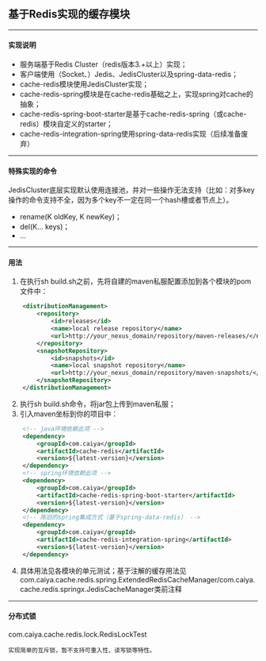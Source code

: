 ## 基于Redis实现的缓存模块
---
#### 实现说明
* 服务端基于Redis Cluster（redis版本3.+以上）实现；
* 客户端使用（Socket、）Jedis、JedisCluster以及spring-data-redis；
* cache-redis模块使用JedisCluster实现；
* cache-redis-spring模块是在cache-redis基础之上，实现spring对cache的抽象；
* cache-redis-spring-boot-starter是基于cache-redis-spring（或cache-redis）模块自定义的starter；
* cache-redis-integration-spring使用spring-data-redis实现（后续准备废弃）

---
#### 特殊实现的命令
JedisCluster底层实现默认使用连接池，并对一些操作无法支持（比如：对多key操作的命令支持不全，因为多个key不一定在同一个hash槽或者节点上）。
* rename(K oldKey, K newKey)；
* del(K... keys)；
* ...

---
#### 用法
1. 在执行sh build.sh之前，先将自建的maven私服配置添加到各个模块的pom文件中：
```xml
    <distributionManagement>
        <repository>
            <id>releases</id>
            <name>local release repository</name>
            <url>http://your_nexus_domain/repository/maven-releases/</url>
        </repository>
        <snapshotRepository>
            <id>snapshots</id>
            <name>local snapshot repository</name>
            <url>http://your_nexus_domain/repository/maven-snapshots/</url>
        </snapshotRepository>
    </distributionManagement>
```
2. 执行sh build.sh命令，将jar包上传到maven私服；
3. 引入maven坐标到你的项目中：
```xml
    <!-- java环境依赖此项 -->
    <dependency>
        <groupId>com.caiya</groupId>
        <artifactId>cache-redis</artifactId>
        <version>${latest-version}</version>
    </dependency>
    <!-- spring环境依赖此项 -->
    <dependency>
        <groupId>com.caiya</groupId>
        <artifactId>cache-redis-spring-boot-starter</artifactId>
        <version>${latest-version}</version>
    </dependency>
    <!-- 陈旧的spring集成方式（基于spring-data-redis） -->
    <dependency>
        <groupId>com.caiya</groupId>
        <artifactId>cache-redis-integration-spring</artifactId>
        <version>${latest-version}</version>
    </dependency>
```
4. 具体用法见各模块的单元测试；基于注解的缓存用法见com.caiya.cache.redis.spring.ExtendedRedisCacheManager/com.caiya.cache.redis.springx.JedisCacheManager类前注释

---
#### 分布式锁
com.caiya.cache.redis.lock.RedisLockTest
```text
实现简单的互斥锁，暂不支持可重入性、读写锁等特性。
```
